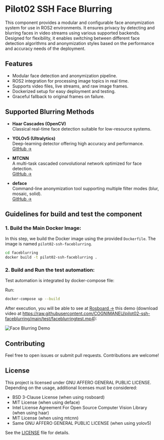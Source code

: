 # Pilot02 SSH Face Blurring

This component provides a modular and configurable face anonymization system for use in ROS2 environments. It ensures privacy by detecting and blurring faces in video streams using various supported backends. Designed for flexibility, it enables switching between different face detection algorithms and anonymization styles based on the performance and accuracy needs of the deployment.

## Features

- Modular face detection and anonymization pipeline.
- ROS2 integration for processing image topics in real time.
- Supports video files, live streams, and raw image frames.
- Dockerized setup for easy deployment and testing.
- Graceful fallback to original frames on failure.

## Supported Blurring Methods

- **Haar Cascades (OpenCV)**  
  Classical real-time face detection suitable for low-resource systems.

- **YOLOv5 (Ultralytics)**  
  Deep-learning detector offering high accuracy and performance.  
  [GitHub →](https://github.com/ultralytics/yolov5)

- **MTCNN**  
  A multi-task cascaded convolutional network optimized for face detection.  
  [GitHub →](https://github.com/ipazc/mtcnn)

- **deface**  
  Command-line anonymization tool supporting multiple filter modes (blur, mosaic, solid).  
  [GitHub →](https://github.com/ORB-HD/deface)


## Guidelines for build and test the component 

### 1. **Build the Main Docker Image:**

In this step, we build the Docker image using the provided `Dockerfile`. The image is named `pilot02-ssh-faceblurring`.

```bash
cd faceblurring
docker build -t pilot02-ssh-faceblurring .
```

### 2. **Build and Run the test automation:**

Test automation is integrated by docker-compose file:

Run: 
```bash
docker-compose up --build
```

After execution, you will be able to see at [Rosboard →](https://localhost:8888) this demo (download video at https://raw.githubusercontent.com/COGNIMANEU/pilot02-ssh-faceblurring/main/test/faceblurringtest.mp4):

![Face Blurring Demo](./test/faceblurringtest.gif)

## Contributing

Feel free to open issues or submit pull requests. Contributions are welcome!

## License

This project is licensed under GNU AFFERO GENERAL PUBLIC LICENSE. Depending on the usage, additional licenses must be considered:

- BSD 3-Clause License (when using rosboard)
- MIT License (when using deface)
- Intel License Agreement For Open Source Computer Vision Library (when using haar)
- MIT License (when using mtcnn)
- Same GNU AFFERO GENERAL PUBLIC LICENSE (when using yolov5)

See the [LICENSE](LICENSE) file for details.